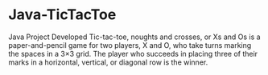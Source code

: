 # Java-TicTacToe
Java Project 
Developed Tic-tac-toe, noughts and crosses, or Xs and Os is a paper-and-pencil game for two players, X and O, who take turns marking the spaces in a 3×3 grid. 
The player who succeeds in placing three of their marks in a horizontal, vertical, or diagonal row is the winner.
